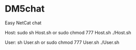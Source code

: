 # DM5chat
Easy NetCat chat

Host:
sudo sh Host.sh 
or
sudo chmod 777 Host.sh
./Host.sh

User:
sh User.sh
or
sudo chmod 777 User.sh
./User.sh
